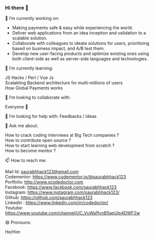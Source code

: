 ### Hi there 👋

🔭 I’m currently working on:

* Making payments safe & easy while experiencing the world.
* Deliver web applications from an idea inception and validation to a scalable solution.
* Collaborate with colleagues to ideate solutions for users, prioritising based on business impact, and A/B test them.
* Develop new user-facing products and optimize existing ones using both client-side as well as server-side languages and technologies.

🌱 I’m currently learning:

JS Hacks / Perl / Vue Js  <br>
Scalabling Backend architecture for multi-millions of users<br>
How Global Payments works<br>


👯 I’m looking to collaborate with:

Everyone 🤗

🤔 I’m looking for help with:
Feedbacks / Ideas

💬 Ask me about:

How to crack coding interviews at Big Tech companies ? <br>
How to contribute open source ? <br>
How to start learning web development from scratch ? <br>
How to become mentor ? <br>

📫 How to reach me:

Mail Id: saurabhhack123@gmail.com <br>
Codementor: https://www.codementor.io/@saurabhhack123<br>
Portfolio: http://www.xcodedoctor.com<br>
Facebook: https://www.facebook.com/saurabhhack123<br>
Instagram: https://www.instagram.com/saurabhhack123/<br>
Github: https://github.com/saurabhhack123<br>
LinkedIn : https://www.linkedin.com/in/codedoctor/<br>
Youtube: https://www.youtube.com/channel/UC_VuWa1fvnB5apUIp4DWF2w

😄 Pronouns:

He/Him


